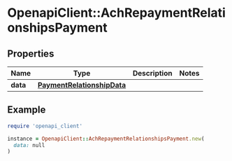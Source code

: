 # OpenapiClient::AchRepaymentRelationshipsPayment

## Properties

| Name | Type | Description | Notes |
| ---- | ---- | ----------- | ----- |
| **data** | [**PaymentRelationshipData**](PaymentRelationshipData.md) |  |  |

## Example

```ruby
require 'openapi_client'

instance = OpenapiClient::AchRepaymentRelationshipsPayment.new(
  data: null
)
```

